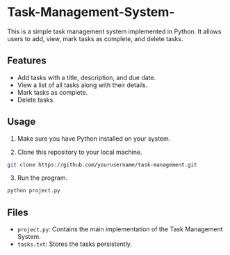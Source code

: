 # Task-Management-System-
This is a simple task management system implemented in Python. It allows users to add, view, mark tasks as complete, and delete tasks.

## Features
- Add tasks with a title, description, and due date.
- View a list of all tasks along with their details.
- Mark tasks as complete.
- Delete tasks.

## Usage
1. Make sure you have Python installed on your system.

2. Clone this repository to your local machine.
```bash
git clone https://github.com/yourusername/task-management.git
```

3. Run the program.
```bash
python project.py
```

## Files
- `project.py`: Contains the main implementation of the Task Management System.
- `tasks.txt`: Stores the tasks persistently.
 

